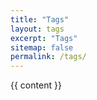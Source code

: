 ```yaml
---
title: "Tags"
layout: tags
excerpt: "Tags"
sitemap: false
permalink: /tags/
---
```


<div id="textid" class="col-sm-12">
  {{ content }}
</div>
